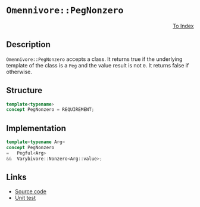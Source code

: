 <!-- Copyright 2024 Feng Mofan
SPDX-License-Identifier: Apache-2.0 -->

# `Omennivore::PegNonzero`

<p style='text-align: right;'><a href="../../concepts.md#omennivore-peg-nonzero">To Index</a></p>

## Description

`Omennivore::PegNonzero` accepts a class.
It returns true if the underlying template of the class is a `Peg` and the value result is not `0`. It returns false if otherwise.

## Structure

```C++
template<typename>
concept PegNonzero = REQUIREMENT;
```

## Implementation

```C++
template<typename Arg>
concept PegNonzero
=   Pegful<Arg>
&&  Varybivore::Nonzero<Arg::value>;
```

## Links

- [Source code](../../../../conceptrodon/omennivore/concepts/peg_nonzero.hpp)
- [Unit test](../../../../tests/unit/concepts/omennivore/peg_nonzero.test.hpp)
